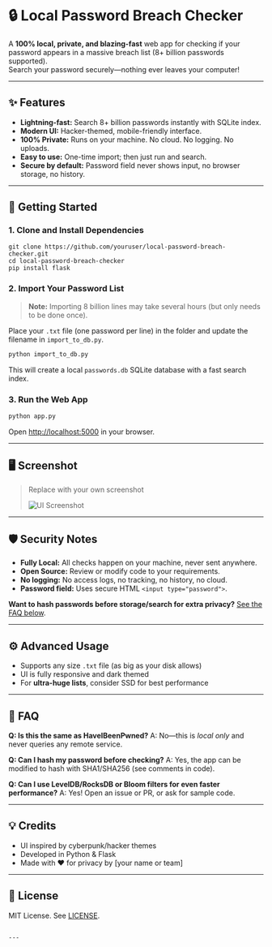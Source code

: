 
# 🔒 Local Password Breach Checker

A **100% local, private, and blazing-fast** web app for checking if your password appears in a massive breach list (8+ billion passwords supported).  
Search your password securely—nothing ever leaves your computer!


---

## ✨ Features

- **Lightning-fast:** Search 8+ billion passwords instantly with SQLite index.
- **Modern UI:** Hacker-themed, mobile-friendly interface.
- **100% Private:** Runs on your machine. No cloud. No logging. No uploads.
- **Easy to use:** One-time import; then just run and search.
- **Secure by default:** Password field never shows input, no browser storage, no history.

---

## 🚀 Getting Started

### 1. Clone and Install Dependencies

```
git clone https://github.com/youruser/local-password-breach-checker.git
cd local-password-breach-checker
pip install flask
````

### 2. Import Your Password List

> **Note:** Importing 8 billion lines may take several hours (but only needs to be done once).

Place your `.txt` file (one password per line) in the folder and update the filename in `import_to_db.py`.

```bash
python import_to_db.py
```

This will create a local `passwords.db` SQLite database with a fast search index.

### 3. Run the Web App

```bash
python app.py
```

Open [http://localhost:5000](http://localhost:5000) in your browser.

---

## 🖥️ Screenshot

> Replace with your own screenshot
>
> ![UI Screenshot](screenshots/main-ui.png)

---

## 🛡️ Security Notes

* **Fully Local:** All checks happen on your machine, never sent anywhere.
* **Open Source:** Review or modify code to your requirements.
* **No logging:** No access logs, no tracking, no history, no cloud.
* **Password field:** Uses secure HTML `<input type="password">`.

**Want to hash passwords before storage/search for extra privacy?**
[See the FAQ below](#faq).

---

## ⚙️ Advanced Usage

* Supports any size `.txt` file (as big as your disk allows)
* UI is fully responsive and dark themed
* For **ultra-huge lists**, consider SSD for best performance

---

## 📖 FAQ

**Q: Is this the same as HaveIBeenPwned?**
A: No—this is *local only* and never queries any remote service.

**Q: Can I hash my password before checking?**
A: Yes, the app can be modified to hash with SHA1/SHA256 (see comments in code).

**Q: Can I use LevelDB/RocksDB or Bloom filters for even faster performance?**
A: Yes! Open an issue or PR, or ask for sample code.

---

## 💡 Credits

* UI inspired by cyberpunk/hacker themes
* Developed in Python & Flask
* Made with ❤️ for privacy by \[your name or team]

---

## 📜 License

MIT License. See [LICENSE](LICENSE).

```

---
